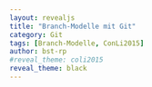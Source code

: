 ```yaml
---
layout: revealjs
title: "Branch-Modelle mit Git"
category: Git
tags: [Branch-Modelle, ConLi2015]
author: bst-rp
#reveal_theme: coli2015
reveal_theme: black
---
```


<section
  data-markdown="content"
  data-separator="^\_\_\_+SECTION\_*$"
  data-separator-vertical="^\_\_\_+$"
  data-separator-notes="^Notes:">
</section>
